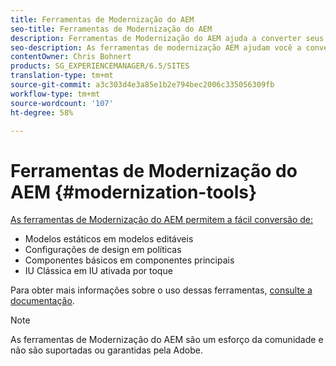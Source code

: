```yaml
---
title: Ferramentas de Modernização do AEM
seo-title: Ferramentas de Modernização do AEM
description: Ferramentas de Modernização do AEM ajuda a converter seus recursos AEM legados para a tecnologia mais recente
seo-description: As ferramentas de modernização AEM ajudam você a converter facilmente seus recursos AEM legados para a tecnologia mais recente
contentOwner: Chris Bohnert
products: SG_EXPERIENCEMANAGER/6.5/SITES
translation-type: tm+mt
source-git-commit: a3c303d4e3a85e1b2e794bec2006c335056309fb
workflow-type: tm+mt
source-wordcount: '107'
ht-degree: 58%

---
```



# Ferramentas de Modernização do AEM {#modernization-tools}

[As ferramentas de Modernização do AEM permitem a fácil conversão de:](http://opensource.adobe.com/aem-modernize-tools/)

* [](page-templates-static.md)Modelos estáticos em modelos editáveis[](page-templates-editable.md)
* [](page-templates-static.md)Configurações de design em políticas[](page-templates-editable.md)
* [](/help/sites-authoring/default-components-foundation.md)Componentes básicos em componentes principais[](https://docs.adobe.com/content/help/pt-BR/experience-manager-core-components/using/introduction.html)
* [](website.md)IU Clássica em IU ativada por toque[](touch-ui-concepts.md)

Para obter mais informações sobre o uso dessas ferramentas, [consulte a documentação](http://opensource.adobe.com/aem-modernize-tools/).

>[!NOTE]
>
>As ferramentas de Modernização do AEM são um esforço da comunidade e não são suportadas ou garantidas pela Adobe.
